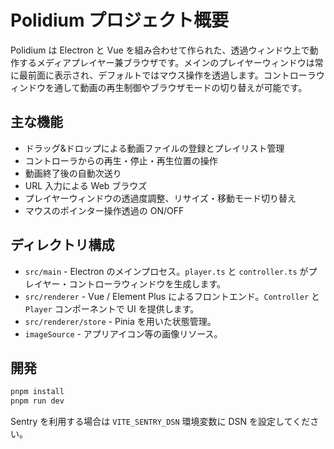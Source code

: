 # Polidium プロジェクト概要

Polidium は Electron と Vue を組み合わせて作られた、透過ウィンドウ上で動作するメディアプレイヤー兼ブラウザです。メインのプレイヤーウィンドウは常に最前面に表示され、デフォルトではマウス操作を透過します。コントローラウィンドウを通して動画の再生制御やブラウザモードの切り替えが可能です。

## 主な機能

- ドラッグ&ドロップによる動画ファイルの登録とプレイリスト管理
- コントローラからの再生・停止・再生位置の操作
- 動画終了後の自動次送り
- URL 入力による Web ブラウズ
- プレイヤーウィンドウの透過度調整、リサイズ・移動モード切り替え
- マウスのポインター操作透過の ON/OFF

## ディレクトリ構成

- `src/main` - Electron のメインプロセス。`player.ts` と `controller.ts` がプレイヤー・コントローラウィンドウを生成します。
- `src/renderer` - Vue / Element Plus によるフロントエンド。`Controller` と `Player` コンポーネントで UI を提供します。
- `src/renderer/store` - Pinia を用いた状態管理。
- `imageSource` - アプリアイコン等の画像リソース。

## 開発

```bash
pnpm install
pnpm run dev
```

Sentry を利用する場合は `VITE_SENTRY_DSN` 環境変数に DSN を設定してください。
